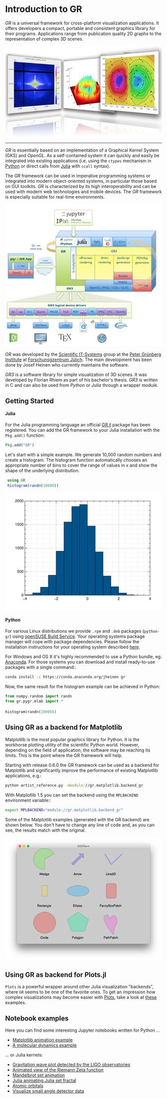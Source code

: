 # Introduction to GR

*GR* is a universal framework for cross-platform visualization applications.
It offers developers a compact, portable and consistent graphics library for
their programs. Applications range from publication quality 2D graphs to the
representation of complex 3D scenes.

![](img/screenshots.png)

----

*GR* is essentially based on an implementation of a Graphical Kernel System (GKS)
and *OpenGL*. As a self-contained system it can quickly and easily be integrated
into existing applications (i.e. using the ``ctypes`` mechanism in
[Python](http://python.org) or direct calls from
[Julia](http://julialang.org) with ``ccall`` syntax).

The *GR* framework can be used in imperative programming systems or integrated
into modern object-oriented systems, in particular those based on GUI toolkits.
*GR* is characterized by its high interoperability and can be used with modern
web technologies and mobile devices. The *GR* framework is especially suitable
for real-time environments.

![](img/gr-structure.png)

*GR* was developed by the [Scientific IT-Systems](https://pgi-jcns.fz-juelich.de)
group at the [Peter Grünberg Institute](http://www.fz-juelich.de/pgi) at
[Forschunsgzentrum Jülich](http://www.fz-juelich.de). The main development has
been done by Josef Heinen who currently maintains the software.

*GR3* is a software library for simple visualization of 3D scenes.
It was developed by Florian Rhiem as part of his bachelor's thesis.
*GR3* is written in C and can also be used from *Python* or *Julia* through
a wrapper module.

## Getting Started

#### Julia

For the Julia programming language an official
[GR.jl](https://github.com/jheinen/GR.jl) package has been registered.
You can add the GR framework to your Julia installation with the
``Pkg.add()`` function:

```julia
Pkg.add("GR")
```

Let's start with a simple example. We generate 10,000 random numbers and
create a histogram. The histogram function automatically chooses an appropriate
number of bins to cover the range of values in x and show the shape of the
underlying distribution.

```julia
 using GR
 histogram(randn(10000))
```

![](img/histogram.png)

#### Python

For various Linux distributions we provide `.rpm` and `.deb` packages (`python-gr`)
using [openSUSE Build Service](http://build.opensuse.org). Your operating systems
package manager will cope with package dependencies. Please follow the installation
instructions for your operating system described
[here](http://software.opensuse.org/download.html?project=science:gr-framework&package=python-gr).

For Windows and OS X it's highly recommended to use a Python bundle, eg.
[Anaconda](http://continuum.io/downloads). For those systems you can
download and install ready-to-use packages with a single command::

```bash
conda install -c https://conda.anaconda.org/jheinen gr
```

Now, the same result for the histogram example can be achieved in Python:

```python
from numpy.random import randn
from gr.pygr.mlab import *
    
histogram(randn(10000))
```

## Using GR as a backend for Matplotlib

Matplotlib is the most popular graphics library for Python. It is the
workhorse plotting utility of the scientific Python world. However,
depending on the field of application, the software may be reaching
its limits. This is the point where the GR framework will help.

Starting with release 0.6.0 the GR framework can be used as a backend
for Matplotlib and significantly improve the performance of existing 
Matplotlib applications, e.g.:

```bash
python artist_reference.py -dmodule://gr.matplotlib.backend_gr
```

With Matplotlib 1.5 you can set the backend using the ``MPLBACKEND``
environment variable::

```bash
export MPLBACKEND="module://gr.matplotlib.backend_gr"
```

Some of the Matplotlib examples (generated with the GR backend)
are shown below. You don't have to change any line of code and, as you can see,
the results match with the original.

<script language="JavaScript">
var i = 0;
var path = ["artist_reference", "color_cycle_demo", "contourf3d_demo2",
            "ellipse_collection", "gradient_bar", "griddata_demo", "hist",
            "offset_demo", "path_patch_demo", "pcolormesh_levels",
            "polar_bar_demo", "pyplot_mathtext", "surface3d_demo",
            "tex_demo", "tricontour_smooth_delaunay", "trisurf3d_demo",
            "unicode_demo"];

function swapImage()
{
   document.slide.src = "img/matplotlib/" + path[i] + ".png";
   if (i < path.length - 1) i++; else i = 0;
   setTimeout("swapImage()", 5000);
}
window.onload=swapImage;
</script>
   
<img name="slide" src="img/matplotlib/artist_reference.png" />

## Using GR as backend for Plots.jl

``Plots`` is a powerful wrapper around other Julia visualization
"backends", where ``GR`` seems to be one of the favorite ones.
To get an impression how complex visualizations may become
easier with [Plots](http://plots.readthedocs.io), take a look at
[these](http://plots.readthedocs.io/en/latest/examples/gr)  examples.

## Notebook examples

Here you can find some interesting Jupyter notebooks written for Python ...

* [Matplotlib animation example](https://pgi-jcns.fz-juelich.de/pub/doc/anim_mpl.html)
* [A molecular dynamics example](https://pgi-jcns.fz-juelich.de/pub/doc/700K_460.html)

... or Julia kernels:

* [Gravitation wave plot detected by the LIGO observatories](https://pgi-jcns.fz-juelich.de/pub/doc/Ligo.html)
* [Animated view of the Riemann Zeta function](https://pgi-jcns.fz-juelich.de/pub/doc/riemann_zeta.html)
* [Mandelbrot set animation](https://pgi-jcns.fz-juelich.de/pub/doc/mandel.html)
* [Julia animating Julia set fractal](https://pgi-jcns.fz-juelich.de/pub/doc/julia.html)
* [Atomic orbitals](https://pgi-jcns.fz-juelich.de/pub/doc/orbitals.html)
* [Visualize small angle detector data](https://pgi-jcns.fz-juelich.de/pub/doc/GALAXI-Example.html)

